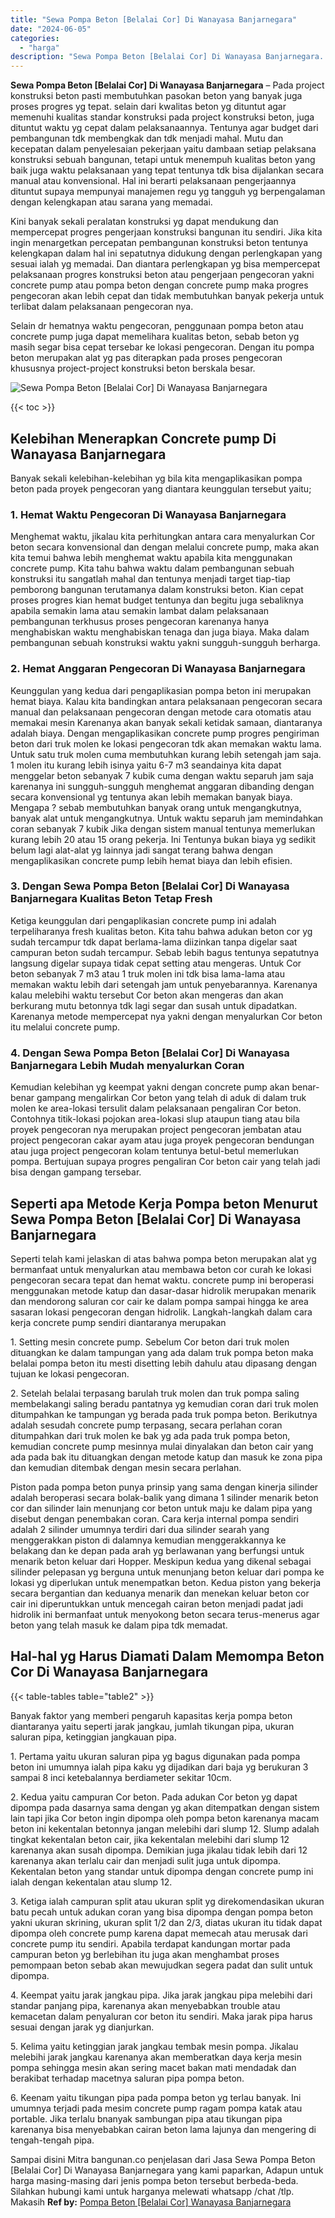 ```yaml
---
title: "Sewa Pompa Beton [Belalai Cor] Di Wanayasa Banjarnegara"
date: "2024-06-05"
categories: 
  - "harga"
description: "Sewa Pompa Beton [Belalai Cor] Di Wanayasa Banjarnegara. Sampai disini Mitra bangunan.co penjelasan dari Jasa Sewa Pompa Beton [Belalai Cor] Di Wanayasa Ba..."
---
```


**Sewa Pompa Beton \[Belalai Cor\] Di Wanayasa Banjarnegara** – Pada project konstruksi beton pasti membutuhkan pasokan beton yang banyak juga proses progres yg tepat. selain dari kwalitas beton yg dituntut agar memenuhi kualitas standar konstruksi pada project konstruksi beton, juga dituntut waktu yg cepat dalam pelaksanaannya. Tentunya agar budget dari pembangunan tdk membengkak dan tdk menjadi mahal. Mutu dan kecepatan dalam penyelesaian pekerjaan yaitu dambaan setiap pelaksana konstruksi sebuah bangunan, tetapi untuk menempuh kualitas beton yang baik juga waktu pelaksanaan yang tepat tentunya tdk bisa dijalankan secara manual atau konvensional. Hal ini berarti pelaksanaan pengerjaannya dituntut supaya mempunyai manajemen regu yg tangguh yg berpengalaman dengan kelengkapan atau sarana yang memadai.

Kini banyak sekali peralatan konstruksi yg dapat mendukung dan mempercepat progres pengerjaan konstruksi bangunan itu sendiri. Jika kita ingin menargetkan percepatan pembangunan konstruksi beton tentunya kelengkapan dalam hal ini sepatutnya didukung dengan perlengkapan yang sesuai ialah yg memadai. Dan diantara perlengkapan yg bisa mempercepat pelaksanaan progres konstruksi beton atau pengerjaan pengecoran yakni concrete pump atau pompa beton dengan concrete pump maka progres pengecoran akan lebih cepat dan tidak membutuhkan banyak pekerja untuk terlibat dalam pelaksanaan pengecoran nya.

Selain dr hematnya waktu pengecoran, penggunaan pompa beton atau concrete pump juga dapat memelihara kualitas beton, sebab beton yg masih segar bisa cepat tersebar ke lokasi pengecoran. Dengan itu pompa beton merupakan alat yg pas diterapkan pada proses pengecoran khususnya project-project konstruksi beton berskala besar.

![Sewa Pompa Beton [Belalai Cor] Di Wanayasa Banjarnegara](/images/sewa-concrete-pump-06.png)

{{< toc >}}

## Kelebihan Menerapkan Concrete pump Di Wanayasa Banjarnegara

Banyak sekali kelebihan-kelebihan yg bila kita mengaplikasikan pompa beton pada proyek pengecoran yang diantara keunggulan tersebut yaitu;

### 1\. Hemat Waktu Pengecoran Di Wanayasa Banjarnegara

Menghemat waktu, jikalau kita perhitungkan antara cara menyalurkan Cor beton secara konvensional dan dengan melalui concrete pump, maka akan kita temui bahwa lebih menghemat waktu apabila kita menggunakan concrete pump. Kita tahu bahwa waktu dalam pembangunan sebuah konstruksi itu sangatlah mahal dan tentunya menjadi target tiap-tiap pemborong bangunan terutamanya dalam konstruksi beton. Kian cepat proses progres kian hemat budget tentunya dan begitu juga sebaliknya apabila semakin lama atau semakin lambat dalam pelaksanaan pembangunan terkhusus proses pengecoran karenanya hanya menghabiskan waktu menghabiskan tenaga dan juga biaya. Maka dalam pembangunan sebuah konstruksi waktu yakni sungguh-sungguh berharga.

### 2\. Hemat Anggaran Pengecoran Di Wanayasa Banjarnegara

Keunggulan yang kedua dari pengaplikasian pompa beton ini merupakan hemat biaya. Kalau kita bandingkan antara pelaksanaan pengecoran secara manual dan pelaksanaan pengecoran dengan metode cara otomatis atau memakai mesin Karenanya akan banyak sekali ketidak samaan, diantaranya adalah biaya. Dengan mengaplikasikan concrete pump progres pengiriman beton dari truk molen ke lokasi pengecoran tdk akan memakan waktu lama. Untuk satu truk molen cuma membutuhkan kurang lebih setengah jam saja. 1 molen itu kurang lebih isinya yaitu 6-7 m3 seandainya kita dapat menggelar beton sebanyak 7 kubik cuma dengan waktu separuh jam saja karenanya ini sungguh-sungguh menghemat anggaran dibanding dengan secara konvensional yg tentunya akan lebih memakan banyak biaya. Mengapa ? sebab membutuhkan banyak orang untuk mengangkutnya, banyak alat untuk mengangkutnya. Untuk waktu separuh jam memindahkan coran sebanyak 7 kubik Jika dengan sistem manual tentunya memerlukan kurang lebih 20 atau 15 orang pekerja. Ini Tentunya bukan biaya yg sedikit belum lagi alat-alat yg lainnya jadi sangat terang bahwa dengan mengaplikasikan concrete pump lebih hemat biaya dan lebih efisien.

### 3\. Dengan Sewa Pompa Beton \[Belalai Cor\] Di Wanayasa Banjarnegara Kualitas Beton Tetap Fresh

Ketiga keunggulan dari pengaplikasian concrete pump ini adalah terpeliharanya fresh kualitas beton. Kita tahu bahwa adukan beton cor yg sudah tercampur tdk dapat berlama-lama diizinkan tanpa digelar saat campuran beton sudah tercampur. Sebab lebih bagus tentunya sepatutnya langsung digelar supaya tidak cepat setting atau mengeras. Untuk Cor beton sebanyak 7 m3 atau 1 truk molen ini tdk bisa lama-lama atau memakan waktu lebih dari setengah jam untuk penyebarannya. Karenanya kalau melebihi waktu tersebut Cor beton akan mengeras dan akan berkurang mutu betonnya tdk lagi segar dan susah untuk dipadatkan. Karenanya metode mempercepat nya yakni dengan menyalurkan Cor beton itu melalui concrete pump.

### 4\. Dengan Sewa Pompa Beton \[Belalai Cor\] Di Wanayasa Banjarnegara Lebih Mudah menyalurkan Coran

Kemudian kelebihan yg keempat yakni dengan concrete pump akan benar-benar gampang mengalirkan Cor beton yang telah di aduk di dalam truk molen ke area-lokasi tersulit dalam pelaksanaan pengaliran Cor beton. Contohnya titik-lokasi pojokan area-lokasi slup ataupun tiang atau bila proyek pengecoran nya merupakan project pengecoran jembatan atau project pengecoran cakar ayam atau juga proyek pengecoran bendungan atau juga project pengecoran kolam tentunya betul-betul memerlukan pompa. Bertujuan supaya progres pengaliran Cor beton cair yang telah jadi bisa dengan gampang tersebar.

## Seperti apa Metode Kerja Pompa beton Menurut Sewa Pompa Beton \[Belalai Cor\] Di Wanayasa Banjarnegara

Seperti telah kami jelaskan di atas bahwa pompa beton merupakan alat yg bermanfaat untuk menyalurkan atau membawa beton cor curah ke lokasi pengecoran secara tepat dan hemat waktu. concrete pump ini beroperasi menggunakan metode katup dan dasar-dasar hidrolik merupakan menarik dan mendorong saluran cor cair ke dalam pompa sampai hingga ke area sasaran lokasi pengecoran dengan hidrolik. Langkah-langkah dalam cara kerja concrete pump sendiri diantaranya merupakan

1\. Setting mesin concrete pump. Sebelum Cor beton dari truk molen dituangkan ke dalam tampungan yang ada dalam truk pompa beton maka belalai pompa beton itu mesti disetting lebih dahulu atau dipasang dengan tujuan ke lokasi pengecoran.

2\. Setelah belalai terpasang barulah truk molen dan truk pompa saling membelakangi saling beradu pantatnya yg kemudian coran dari truk molen ditumpahkan ke tampungan yg berada pada truk pompa beton. Berikutnya adalah sesudah concrete pump terpasang, secara perlahan coran ditumpahkan dari truk molen ke bak yg ada pada truk pompa beton, kemudian concrete pump mesinnya mulai dinyalakan dan beton cair yang ada pada bak itu dituangkan dengan metode katup dan masuk ke zona pipa dan kemudian ditembak dengan mesin secara perlahan.

Piston pada pompa beton punya prinsip yang sama dengan kinerja silinder adalah beroperasi secara bolak-balik yang dimana 1 silinder menarik beton cor dan silinder lain menunjang cor beton untuk maju ke dalam pipa yang disebut dengan penembakan coran. Cara kerja internal pompa sendiri adalah 2 silinder umumnya terdiri dari dua silinder searah yang menggerakkan piston di dalamnya kemudian menggerakkannya ke belakang dan ke depan pada arah yg berlawanan yang berfungsi untuk menarik beton keluar dari Hopper. Meskipun kedua yang dikenal sebagai silinder pelepasan yg berguna untuk menunjang beton keluar dari pompa ke lokasi yg diperlukan untuk menempatkan beton. Kedua piston yang bekerja secara bergantian dan keduanya menarik dan menekan keluar beton cor cair ini diperuntukkan untuk mencegah cairan beton menjadi padat jadi hidrolik ini bermanfaat untuk menyokong beton secara terus-menerus agar beton yang telah masuk ke dalam pipa tdk memadat.

## Hal-hal yg Harus Diamati Dalam Memompa Beton Cor Di Wanayasa Banjarnegara

{{< table-tables table="table2" >}}

Banyak faktor yang memberi pengaruh kapasitas kerja pompa beton diantaranya yaitu seperti jarak jangkau, jumlah tikungan pipa, ukuran saluran pipa, ketinggian jangkauan pipa.

1\. Pertama yaitu ukuran saluran pipa yg bagus digunakan pada pompa beton ini umumnya ialah pipa kaku yg dijadikan dari baja yg berukuran 3 sampai 8 inci ketebalannya berdiameter sekitar 10cm.

2\. Kedua yaitu campuran Cor beton. Pada adukan Cor beton yg dapat dipompa pada dasarnya sama dengan yg akan ditempatkan dengan sistem lain tapi jika Cor beton ingin dipompa oleh pompa beton karenanya macam beton ini kekentalan betonnya jangan melebihi dari slump 12. Slump adalah tingkat kekentalan beton cair, jika kekentalan melebihi dari slump 12 karenanya akan susah dipompa. Demikian juga jikalau tidak lebih dari 12 karenanya akan terlalu cair dan menjadi sulit juga untuk dipompa. Kekentalan beton yang standar untuk dipompa dengan concrete pump ini ialah dengan kekentalan atau slump 12.

3\. Ketiga ialah campuran split atau ukuran split yg direkomendasikan ukuran batu pecah untuk adukan coran yang bisa dipompa dengan pompa beton yakni ukuran skrining, ukuran split 1/2 dan 2/3, diatas ukuran itu tidak dapat dipompa oleh concrete pump karena dapat memecah atau merusak dari concrete pump itu sendiri. Apabila terdapat kandungan mortar pada campuran beton yg berlebihan itu juga akan menghambat proses pemompaan beton sebab akan mewujudkan segera padat dan sulit untuk dipompa.

4\. Keempat yaitu jarak jangkau pipa. Jika jarak jangkau pipa melebihi dari standar panjang pipa, karenanya akan menyebabkan trouble atau kemacetan dalam penyaluran cor beton itu sendiri. Maka jarak pipa harus sesuai dengan jarak yg dianjurkan.

5\. Kelima yaitu ketinggian jarak jangkau tembak mesin pompa. Jikalau melebihi jarak jangkau karenanya akan memberatkan daya kerja mesin pompa sehingga mesin akan sering macet bakan mati mendadak dan berakibat terhadap macetnya saluran pipa pompa beton.

6\. Keenam yaitu tikungan pipa pada pompa beton yg terlau banyak. Ini umumnya terjadi pada mesim concrete pump ragam pompa katak atau portable. Jika terlalu bnanyak sambungan pipa atau tikungan pipa karenanya bisa menyebabkan cairan beton lama lajunya dan mengering di tengah-tengah pipa.

Sampai disini Mitra bangunan.co penjelasan dari Jasa Sewa Pompa Beton \[Belalai Cor\] Di Wanayasa Banjarnegara yang kami paparkan, Adapun untuk harga masing-masing dari jenis pompa beton tersebut berbeda-beda. Silahkan hubungi kami untuk harganya melewati whatsapp /chat /tlp. Makasih
**Ref by:** [Pompa Beton [Belalai Cor] Wanayasa Banjarnegara](https://id.wikipedia.org/wiki/Pompa)
